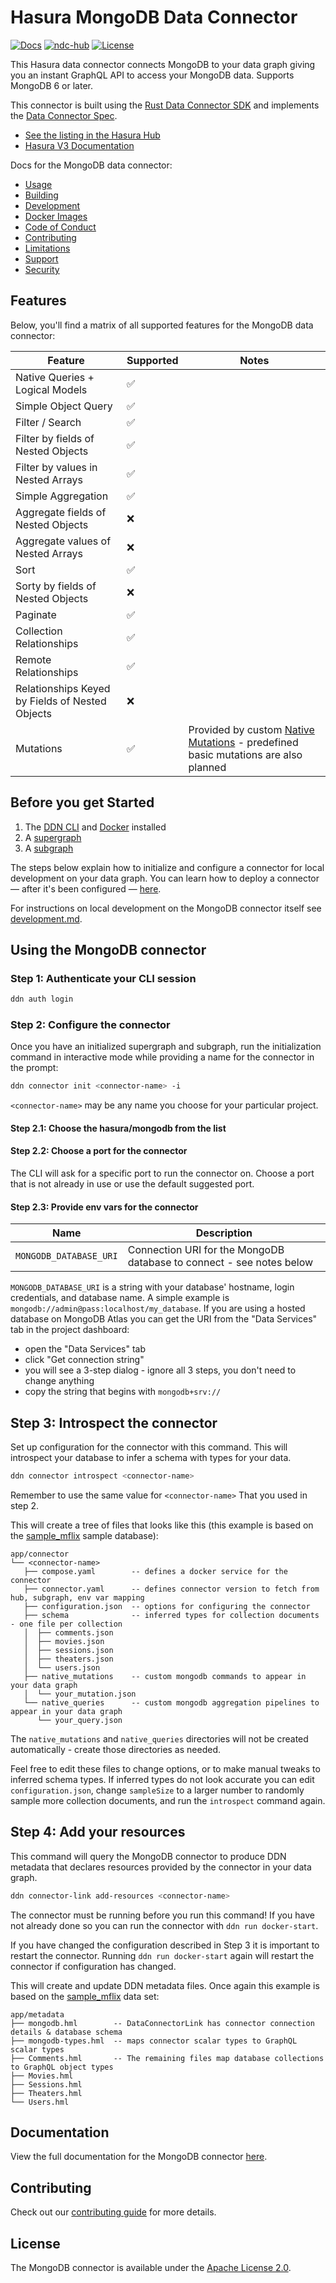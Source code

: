 # Hasura MongoDB Data Connector

[![Docs](https://img.shields.io/badge/docs-v3.x-brightgreen.svg?style=flat)](https://hasura.io/docs/3.0/connectors/mongodb/)
[![ndc-hub](https://img.shields.io/badge/ndc--hub-postgres-blue.svg?style=flat)](https://hasura.io/connectors/mongodb)
[![License](https://img.shields.io/badge/license-Apache--2.0-purple.svg?style=flat)](LICENSE.txt)

This Hasura data connector connects MongoDB to your data graph giving you an
instant GraphQL API to access your MongoDB data. Supports MongoDB 6 or later.

This connector is built using the [Rust Data Connector SDK](https://github.com/hasura/ndc-hub#rusk-sdk) and implements the [Data Connector Spec](https://github.com/hasura/ndc-spec).

- [See the listing in the Hasura Hub](https://hasura.io/connectors/mongodb)
- [Hasura V3 Documentation](https://hasura.io/docs/3.0/)

Docs for the MongoDB data connector:

- [Usage](https://hasura.io/docs/3.0/connectors/mongodb/)
- [Building](./docs/building.md)
- [Development](./docs/development.md)
- [Docker Images](./docs/docker-images.md)
- [Code of Conduct](./docs/code-of-conduct.md)
- [Contributing](./docs/contributing.md)
- [Limitations](./docs/limitations.md)
- [Support](./docs/support.md)
- [Security](./docs/security.md)

## Features

Below, you'll find a matrix of all supported features for the MongoDB data connector:

| Feature                                         | Supported | Notes |
| ----------------------------------------------- | --------- | ----- |
| Native Queries + Logical Models                 | ✅        |       |
| Simple Object Query                             | ✅        |       |
| Filter / Search                                 | ✅        |       |
| Filter by fields of Nested Objects              | ✅        |       |
| Filter by values in Nested Arrays               | ✅        |       |
| Simple Aggregation                              | ✅        |       |
| Aggregate fields of Nested Objects              | ❌        |       |
| Aggregate values of Nested Arrays               | ❌        |       |
| Sort                                            | ✅        |       |
| Sorty by fields of Nested Objects               | ❌        |       |
| Paginate                                        | ✅        |       |
| Collection Relationships                        | ✅        |       |
| Remote Relationships                            | ✅        |       |
| Relationships Keyed by Fields of Nested Objects | ❌        |       |
| Mutations                                       | ✅        | Provided by custom [Native Mutations](TODO) - predefined basic mutations are also planned |

## Before you get Started

1. The [DDN CLI](https://hasura.io/docs/3.0/cli/installation) and [Docker](https://docs.docker.com/engine/install/) installed
2. A [supergraph](https://hasura.io/docs/3.0/getting-started/init-supergraph)
3. A [subgraph](https://hasura.io/docs/3.0/getting-started/init-subgraph)

The steps below explain how to initialize and configure a connector for local
development on your data graph. You can learn how to deploy a connector — after
it's been configured
— [here](https://hasura.io/docs/3.0/getting-started/deployment/deploy-a-connector).

For instructions on local development on the MongoDB connector itself see
[development.md](development.md).

## Using the MongoDB connector

### Step 1: Authenticate your CLI session

```bash
ddn auth login
```

### Step 2: Configure the connector

Once you have an initialized supergraph and subgraph, run the initialization command in interactive mode while 
providing a name for the connector in the prompt:

```bash
ddn connector init <connector-name> -i
```

`<connector-name>` may be any name you choose for your particular project.

#### Step 2.1: Choose the hasura/mongodb from the list

#### Step 2.2: Choose a port for the connector

The CLI will ask for a specific port to run the connector on. Choose a port that is not already in use or use the 
default suggested port.

#### Step 2.3: Provide env vars for the connector

| Name                   | Description                                                          |
|------------------------|----------------------------------------------------------------------|
| `MONGODB_DATABASE_URI` | Connection URI for the MongoDB database to connect - see notes below |

`MONGODB_DATABASE_URI` is a string with your database' hostname, login
credentials, and database name. A simple example is
`mongodb://admin@pass:localhost/my_database`. If you are using a hosted database
on MongoDB Atlas you can get the URI from the "Data Services" tab in the project
dashboard:

- open the "Data Services" tab
- click "Get connection string"
- you will see a 3-step dialog - ignore all 3 steps, you don't need to change anything
- copy the string that begins with `mongodb+srv://`
  
## Step 3: Introspect the connector

Set up configuration for the connector with this command. This will introspect
your database to infer a schema with types for your data.

```bash
ddn connector introspect <connector-name>
```

Remember to use the same value for `<connector-name>` That you used in step 2.

This will create a tree of files that looks like this (this example is based on the
[sample_mflix][] sample database):

[sample_mflix]: https://www.mongodb.com/docs/atlas/sample-data/sample-mflix/

```
app/connector
└── <connector-name>
   ├── compose.yaml        -- defines a docker service for the connector
   ├── connector.yaml      -- defines connector version to fetch from hub, subgraph, env var mapping
   ├── configuration.json  -- options for configuring the connector
   ├── schema              -- inferred types for collection documents - one file per collection
   │  ├── comments.json
   │  ├── movies.json
   │  ├── sessions.json
   │  ├── theaters.json
   │  └── users.json
   ├── native_mutations    -- custom mongodb commands to appear in your data graph
   │  └── your_mutation.json
   └── native_queries      -- custom mongodb aggregation pipelines to appear in your data graph
      └── your_query.json
```

The `native_mutations` and `native_queries` directories will not be created
automatically - create those directories as needed.

Feel free to edit these files to change options, or to make manual tweaks to
inferred schema types. If inferred types do not look accurate you can edit
`configuration.json`, change `sampleSize` to a larger number to randomly sample
more collection documents, and run the `introspect` command again.

## Step 4: Add your resources

This command will query the MongoDB connector to produce DDN metadata that
declares resources provided by the connector in your data graph.

```bash
ddn connector-link add-resources <connector-name>
```

The connector must be running before you run this command! If you have not
already done so you can run the connector with `ddn run docker-start`.

If you have changed the configuration described in Step 3 it is important to
restart the connector. Running `ddn run docker-start` again will restart the
connector if configuration has changed.

This will create and update DDN metadata files. Once again this example is based
on the [sample_mflix][] data set:

```
app/metadata
├── mongodb.hml        -- DataConnectorLink has connector connection details & database schema
├── mongodb-types.hml  -- maps connector scalar types to GraphQL scalar types
├── Comments.hml       -- The remaining files map database collections to GraphQL object types
├── Movies.hml
├── Sessions.hml
├── Theaters.hml
└── Users.hml
```

## Documentation

View the full documentation for the MongoDB connector [here](https://hasura.io/docs/3.0/connectors/mongodb/).

## Contributing

Check out our [contributing guide](./docs/contributing.md) for more details.

## License

The MongoDB connector is available under the [Apache License 2.0](https://www.apache.org/licenses/LICENSE-2.0).
